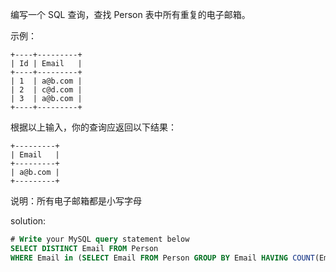 编写一个 SQL 查询，查找 Person 表中所有重复的电子邮箱。

示例：

```text
+----+---------+
| Id | Email   |
+----+---------+
| 1  | a@b.com |
| 2  | c@d.com |
| 3  | a@b.com |
+----+---------+
```

根据以上输入，你的查询应返回以下结果：

```text
+---------+
| Email   |
+---------+
| a@b.com |
+---------+
```

说明：所有电子邮箱都是小写字母

solution:

```sql
# Write your MySQL query statement below
SELECT DISTINCT Email FROM Person
WHERE Email in (SELECT Email FROM Person GROUP BY Email HAVING COUNT(Email) > 1)
```
